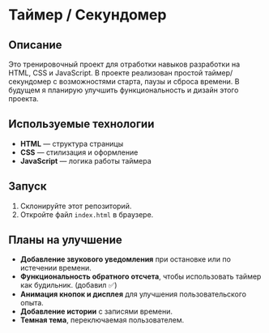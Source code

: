 # Таймер / Секундомер

## Описание
Это тренировочный проект для отработки навыков разработки на HTML, CSS и JavaScript. В проекте реализован простой таймер/секундомер с возможностями старта, паузы и сброса времени. В будущем я планирую улучшить функциональность и дизайн этого проекта.

## Используемые технологии

- **HTML** — структура страницы
- **CSS** — стилизация и оформление
- **JavaScript** — логика работы таймера

## Запуск

1. Склонируйте этот репозиторий.
2. Откройте файл `index.html` в браузере.

## Планы на улучшение

- **Добавление звукового уведомления** при остановке или по истечении времени.
- **Функциональность обратного отсчета**, чтобы использовать таймер как будильник. (добавил ✅)
- **Анимация кнопок и дисплея** для улучшения пользовательского опыта.
- **Добавление истории** с записями времени.
- **Темная тема**, переключаемая пользователем.
